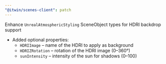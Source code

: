 ```yaml
---
"@itwin/scenes-client": patch
---
```


Enhance `UnrealAtmosphericStyling` SceneObject types for HDRI backdrop support

- Added optional properties:
  - `HDRIImage` – name of the HDRI to apply as background
  - `HDRIZRotation` – rotation of the HDRI image (0–360°)
  - `sunIntensity` – intensity of the sun for shadows (0–100)
